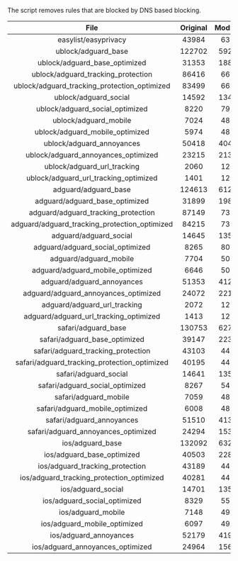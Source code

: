 The script removes rules that are blocked by DNS based blocking.


| File | Original | Modified |
|:----:|:-----:|:-----:|
| easylist/easyprivacy | 43984 | 6356 |
| ublock/adguard_base | 122702 | 59266 |
| ublock/adguard_base_optimized | 31353 | 18809 |
| ublock/adguard_tracking_protection | 86416 | 6692 |
| ublock/adguard_tracking_protection_optimized | 83499 | 6692 |
| ublock/adguard_social | 14592 | 13480 |
| ublock/adguard_social_optimized | 8220 | 7965 |
| ublock/adguard_mobile | 7024 | 4838 |
| ublock/adguard_mobile_optimized | 5974 | 4838 |
| ublock/adguard_annoyances | 50418 | 40438 |
| ublock/adguard_annoyances_optimized | 23215 | 21320 |
| ublock/adguard_url_tracking | 2060 | 1219 |
| ublock/adguard_url_tracking_optimized | 1401 | 1219 |
| adguard/adguard_base | 124613 | 61268 |
| adguard/adguard_base_optimized | 31899 | 19805 |
| adguard/adguard_tracking_protection | 87149 | 7371 |
| adguard/adguard_tracking_protection_optimized | 84215 | 7371 |
| adguard/adguard_social | 14645 | 13540 |
| adguard/adguard_social_optimized | 8265 | 8020 |
| adguard/adguard_mobile | 7704 | 5017 |
| adguard/adguard_mobile_optimized | 6646 | 5017 |
| adguard/adguard_annoyances | 51353 | 41285 |
| adguard/adguard_annoyances_optimized | 24072 | 22157 |
| adguard/adguard_url_tracking | 2072 | 1229 |
| adguard/adguard_url_tracking_optimized | 1413 | 1229 |
| safari/adguard_base | 130753 | 62705 |
| safari/adguard_base_optimized | 39147 | 22370 |
| safari/adguard_tracking_protection | 43103 | 4459 |
| safari/adguard_tracking_protection_optimized | 40195 | 4458 |
| safari/adguard_social | 14641 | 13529 |
| safari/adguard_social_optimized | 8267 | 5495 |
| safari/adguard_mobile | 7059 | 4880 |
| safari/adguard_mobile_optimized | 6008 | 4879 |
| safari/adguard_annoyances | 51510 | 41374 |
| safari/adguard_annoyances_optimized | 24294 | 15311 |
| ios/adguard_base | 132092 | 63221 |
| ios/adguard_base_optimized | 40503 | 22894 |
| ios/adguard_tracking_protection | 43189 | 4467 |
| ios/adguard_tracking_protection_optimized | 40281 | 4466 |
| ios/adguard_social | 14701 | 13562 |
| ios/adguard_social_optimized | 8329 | 5516 |
| ios/adguard_mobile | 7148 | 4919 |
| ios/adguard_mobile_optimized | 6097 | 4918 |
| ios/adguard_annoyances | 52179 | 41939 |
| ios/adguard_annoyances_optimized | 24964 | 15643 |